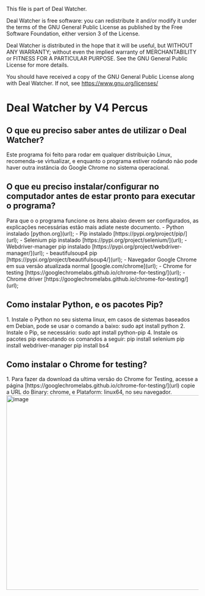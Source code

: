 This file is part of Deal Watcher.

Deal Watcher is free software: you can redistribute it and/or modify
it under the terms of the GNU General Public License as published by
the Free Software Foundation, either version 3 of the License.

Deal Watcher is distributed in the hope that it will be useful,
but WITHOUT ANY WARRANTY; without even the implied warranty of
MERCHANTABILITY or FITNESS FOR A PARTICULAR PURPOSE.  See the
GNU General Public License for more details.

You should have received a copy of the GNU General Public License
along with Deal Watcher.  If not, see <https://www.gnu.org/licenses/>

<h1>Deal Watcher by V4 Percus</h1>

<h2>O que eu preciso saber antes de utilizar o Deal Watcher?</h2>
  Este programa foi feito para rodar em qualquer distribuição Linux, recomenda-se virtualizar, e enquanto o programa estiver rodando não pode haver outra instância do Google Chrome no sistema operacional.

<h2>O que eu preciso instalar/configurar no computador antes de estar pronto para executar o programa?</h2>
Para que o o programa funcione os itens abaixo devem ser configurados, as explicações necessárias estão mais adiate neste documento.
- Python instalado [python.org](url);
- Pip instalado [https://pypi.org/project/pip/](url);
- Selenium pip instalado [https://pypi.org/project/selenium/](url);
- Webdriver-manager pip instalado [https://pypi.org/project/webdriver-manager/](url);
- beautifulsoup4 pip [https://pypi.org/project/beautifulsoup4/](url);
- Navegador Google Chrome em sua versão atualizada normal [google.com/chrome](url);
- Chrome for testing [https://googlechromelabs.github.io/chrome-for-testing/](url);
- Chrome driver [https://googlechromelabs.github.io/chrome-for-testing/](url);

<h2>Como instalar Python, e os pacotes Pip?</h2>
1. Instale o Python no seu sistema linux, em casos de sistemas baseados em Debian, pode se usar o comando a baixo:
  sudo apt install python
2. Instale o Pip, se necessário:
  sudo apt install python-pip
4. Instale os pacotes pip executando os comandos a seguir:
  pip install selenium
  pip install webdriver-manager
  pip install bs4

<h2>Como instalar o Chrome for testing?</h2>
1. Para fazer da download da ultima versão do Chrome for Testing, acesse a página [https://googlechromelabs.github.io/chrome-for-testing/](url) copie a URL do Binary: chrome, e Plataform: linux64, no seu navegador.
<img figcaption="Copie a URL em destaque para uma nova aba em seu navegador" width="1772" height="510" alt="image" src="https://github.com/user-attachments/assets/9c872a40-4eae-426b-8549-400fe2fa9d9e" />



